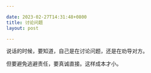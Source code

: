 ```yaml
---

date: 2023-02-27T14:31:48+0800
title: 讨论问题
layout: post

---
```


说话的时候，要知道，自己是在讨论问题，还是在劝导对方。

但要避免逃避责任，要真诚直接。这样成本才小。
